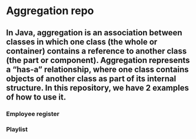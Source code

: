 # Aggregation repo #

## In Java, aggregation is an association between classes in which one class (the whole or container) contains a reference to another class (the part or component). Aggregation represents a “has-a” relationship, where one class contains objects of another class as part of its internal structure. In this repository, we have 2 examples of how to use it. ##

### Employee register ###

### Playlist ###

